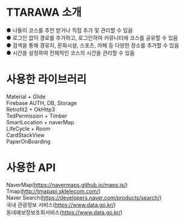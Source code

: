 # TTARAWA 소개 
● 나들이 코스를 추천 받거나 직접 추가 및 관리할 수 있음  
● 로그인 없이 경로를 추가하고, 로그인하여 커뮤니티에 코스를 공유할 수 있음  
● 검색을 통해 경유지, 문화시설, 스포츠, 카페 등 다양한 장소를 추가할 수 있음  
● 시간을 설정하여 전체적인 코스의 시간을 관리할 수 있음  

# 사용한 라이브러리
Material + Glide  
Firebase AUTH, DB, Storage  
Retrofit2 + OkHttp3  
TedPermission + Timber  
SmartLocation + naverMap  
LifeCycle + Room  
CardStackView  
PaperOnBoarding  

# 사용한 API
NaverMap(https://navermaps.github.io/maps.js/)  
Tmap(http://tmapapi.sktelecom.com/)  
Naver Search(https://developers.naver.com/products/search/)  
국내 관광정보 서비스(https://www.data.go.kr/)  
동네예보정보조회서비스(https://www.data.go.kr/)  
